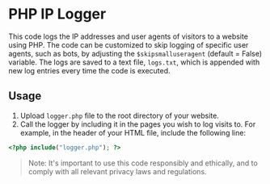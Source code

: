 # PHP IP Logger

This code logs the IP addresses and user agents of visitors to a website using PHP. The code can be customized to skip logging of specific user agents, such as bots, by adjusting the `$skipsmalluseragent` (default = False) variable. The logs are saved to a text file, `logs.txt`, which is appended with new log entries every time the code is executed.

## Usage

1. Upload `logger.php` file to the root directory of your website.
2. Call the logger by including it in the pages you wish to log visits to. For example, in the header of your HTML file, include the following line: 
```php
<?php include("logger.php"); ?>
```

> Note: It's important to use this code responsibly and ethically, and to comply with all relevant privacy laws and regulations.
